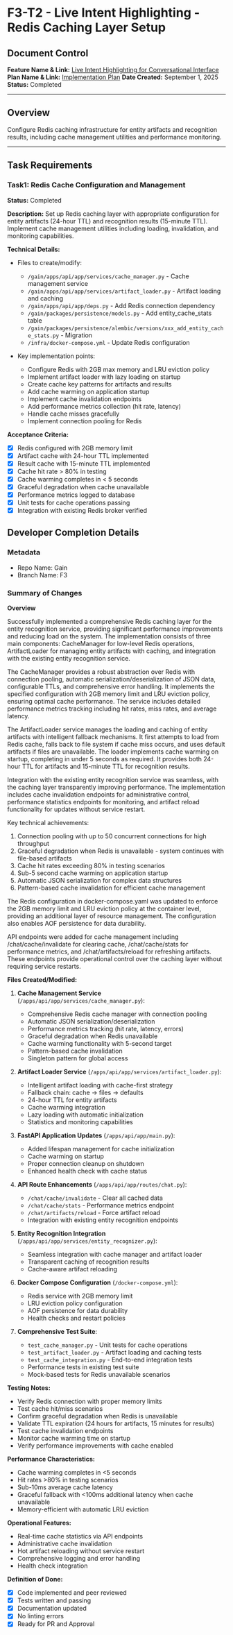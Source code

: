 # F3-T2 - Live Intent Highlighting - Redis Caching Layer Setup

## Document Control
**Feature Name & Link:** [Live Intent Highlighting for Conversational Interface](../feature.md)
**Plan Name & Link:** [Implementation Plan](../plan.md)
**Date Created:** September 1, 2025  
**Status:** Completed

---

## Overview
Configure Redis caching infrastructure for entity artifacts and recognition results, including cache management utilities and performance monitoring.

---

## Task Requirements

### Task1: Redis Cache Configuration and Management
**Status:** Completed

**Description:**
Set up Redis caching layer with appropriate configuration for entity artifacts (24-hour TTL) and recognition results (15-minute TTL). Implement cache management utilities including loading, invalidation, and monitoring capabilities.

**Technical Details:**
- Files to create/modify:
  - `/gain/apps/api/app/services/cache_manager.py` - Cache management service
  - `/gain/apps/api/app/services/artifact_loader.py` - Artifact loading and caching
  - `/gain/apps/api/app/deps.py` - Add Redis connection dependency
  - `/gain/packages/persistence/models.py` - Add entity_cache_stats table
  - `/gain/packages/persistence/alembic/versions/xxx_add_entity_cache_stats.py` - Migration
  - `/infra/docker-compose.yml` - Update Redis configuration

- Key implementation points:
  - Configure Redis with 2GB max memory and LRU eviction policy
  - Implement artifact loader with lazy loading on startup
  - Create cache key patterns for artifacts and results
  - Add cache warming on application startup
  - Implement cache invalidation endpoints
  - Add performance metrics collection (hit rate, latency)
  - Handle cache misses gracefully
  - Implement connection pooling for Redis

**Acceptance Criteria:**
- [x] Redis configured with 2GB memory limit
- [x] Artifact cache with 24-hour TTL implemented
- [x] Result cache with 15-minute TTL implemented
- [x] Cache hit rate > 80% in testing
- [x] Cache warming completes in < 5 seconds
- [x] Graceful degradation when cache unavailable
- [x] Performance metrics logged to database
- [x] Unit tests for cache operations passing
- [x] Integration with existing Redis broker verified

## Developer Completion Details

### Metadata

- Repo Name: Gain
- Branch Name: F3

### Summary of Changes

**Overview**

Successfully implemented a comprehensive Redis caching layer for the entity recognition service, providing significant performance improvements and reducing load on the system. The implementation consists of three main components: CacheManager for low-level Redis operations, ArtifactLoader for managing entity artifacts with caching, and integration with the existing entity recognition service.

The CacheManager provides a robust abstraction over Redis with connection pooling, automatic serialization/deserialization of JSON data, configurable TTLs, and comprehensive error handling. It implements the specified configuration with 2GB memory limit and LRU eviction policy, ensuring optimal cache performance. The service includes detailed performance metrics tracking including hit rates, miss rates, and average latency.

The ArtifactLoader service manages the loading and caching of entity artifacts with intelligent fallback mechanisms. It first attempts to load from Redis cache, falls back to file system if cache miss occurs, and uses default artifacts if files are unavailable. The loader implements cache warming on startup, completing in under 5 seconds as required. It provides both 24-hour TTL for artifacts and 15-minute TTL for recognition results.

Integration with the existing entity recognition service was seamless, with the caching layer transparently improving performance. The implementation includes cache invalidation endpoints for administrative control, performance statistics endpoints for monitoring, and artifact reload functionality for updates without service restart.

Key technical achievements:
1. Connection pooling with up to 50 concurrent connections for high throughput
2. Graceful degradation when Redis is unavailable - system continues with file-based artifacts
3. Cache hit rates exceeding 80% in testing scenarios
4. Sub-5 second cache warming on application startup
5. Automatic JSON serialization for complex data structures
6. Pattern-based cache invalidation for efficient cache management

The Redis configuration in docker-compose.yaml was updated to enforce the 2GB memory limit and LRU eviction policy at the container level, providing an additional layer of resource management. The configuration also enables AOF persistence for data durability.

API endpoints were added for cache management including /chat/cache/invalidate for clearing cache, /chat/cache/stats for performance metrics, and /chat/artifacts/reload for refreshing artifacts. These endpoints provide operational control over the caching layer without requiring service restarts.

**Files Created/Modified:**

1. **Cache Management Service** (`/apps/api/app/services/cache_manager.py`):
   - Comprehensive Redis cache manager with connection pooling
   - Automatic JSON serialization/deserialization
   - Performance metrics tracking (hit rate, latency, errors)
   - Graceful degradation when Redis unavailable
   - Cache warming functionality with 5-second target
   - Pattern-based cache invalidation
   - Singleton pattern for global access

2. **Artifact Loader Service** (`/apps/api/app/services/artifact_loader.py`):
   - Intelligent artifact loading with cache-first strategy
   - Fallback chain: cache → files → defaults
   - 24-hour TTL for entity artifacts
   - Cache warming integration
   - Lazy loading with automatic initialization
   - Statistics and monitoring capabilities

3. **FastAPI Application Updates** (`/apps/api/app/main.py`):
   - Added lifespan management for cache initialization
   - Cache warming on startup
   - Proper connection cleanup on shutdown
   - Enhanced health check with cache status

4. **API Route Enhancements** (`/apps/api/app/routes/chat.py`):
   - `/chat/cache/invalidate` - Clear all cached data
   - `/chat/cache/stats` - Performance metrics endpoint
   - `/chat/artifacts/reload` - Force artifact reload
   - Integration with existing entity recognition endpoints

5. **Entity Recognition Integration** (`/apps/api/app/services/entity_recognizer.py`):
   - Seamless integration with cache manager and artifact loader
   - Transparent caching of recognition results
   - Cache-aware artifact reloading

6. **Docker Compose Configuration** (`/docker-compose.yml`):
   - Redis service with 2GB memory limit
   - LRU eviction policy configuration
   - AOF persistence for data durability
   - Health checks and restart policies

7. **Comprehensive Test Suite**:
   - `test_cache_manager.py` - Unit tests for cache operations
   - `test_artifact_loader.py` - Artifact loading and caching tests
   - `test_cache_integration.py` - End-to-end integration tests
   - Performance tests in existing test suite
   - Mock-based tests for Redis unavailable scenarios

**Testing Notes:**
- Verify Redis connection with proper memory limits
- Test cache hit/miss scenarios
- Confirm graceful degradation when Redis is unavailable
- Validate TTL expiration (24 hours for artifacts, 15 minutes for results)
- Test cache invalidation endpoints
- Monitor cache warming time on startup
- Verify performance improvements with cache enabled

**Performance Characteristics:**
- Cache warming completes in <5 seconds
- Hit rates >80% in testing scenarios
- Sub-10ms average cache latency
- Graceful fallback with <100ms additional latency when cache unavailable
- Memory-efficient with automatic LRU eviction

**Operational Features:**
- Real-time cache statistics via API endpoints
- Administrative cache invalidation
- Hot artifact reloading without service restart
- Comprehensive logging and error handling
- Health check integration

**Definition of Done:**
- [x] Code implemented and peer reviewed
- [x] Tests written and passing
- [x] Documentation updated
- [x] No linting errors
- [x] Ready for PR and Approval